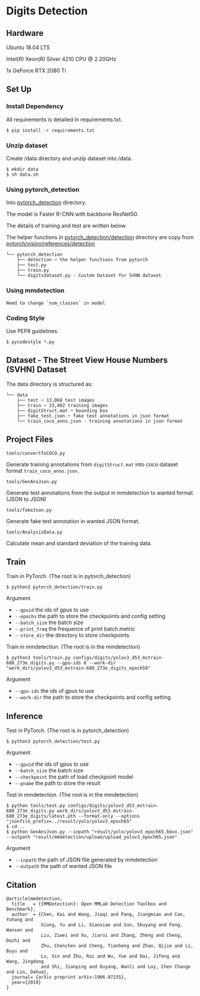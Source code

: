 # Digits Detection

## Hardware
Ubuntu 18.04 LTS

Intel(R) Xeon(R) Silver 4210 CPU @ 2.20GHz

1x GeForce RTX 2080 Ti

## Set Up
### Install Dependency
All requirements is detailed in requirements.txt.

    $ pip install -r requirements.txt

### Unzip dataset
Create /data directory and unzip dataset into /data.

    $ mkdir data
    $ sh data.sh

### Using pytorch_detection

Into [pytorch_detection](/pytorch_detection) directory.

The model is Faster R-CNN with backbone ResNet50.

The details of training and test are written below.

The helper functions in [pytorch_detection/detection](/pytorch_detection/detection) directory are copy from [pytorch/vision/references/detection](https://github.com/pytorch/vision/tree/master/references/detection)

```
└── pytorch_detection 
    ├── detection ─ the helper functions from pytorch
    ├── test.py
    ├── train.py
    └── digitsdataset.py - Custom Dataset for SVHN dataset
```

### Using mmdetection
    Need to change `num_classes` in model

### Coding Style
Use PEP8 guidelines.

    $ pycodestyle *.py

## Dataset - The Street View House Numbers (SVHN) Dataset
The data directory is structured as:
```
└── data 
    ├── test ─ 13,068 test images
    ├── train ─ 33,402 training images
    ├── digitStruct.mat ─ bounding box
    ├── fake_test.json ─ fake test annotations in json format
    └── train_coco_anno.json - training annotations in json format
```

## Project Files
`tools/convertToCOCO.py`

Generate training annotations from `digitStruct.mat` into coco dataset format `train_coco_anno.json`.

`tools/GenAnsJson.py`

Generate test annotations from the output in mmdetection to wanted format. (JSON to JSON)

`tools/fakeJson.py`

Generate fake test annotation in wanted JSON format.

`tools/AnalysisData.py`

Calculate mean and standard deviation of the training data.

## Train
Train in PyTorch. (The root is in pytorch_detection)

    $ python3 pytorch_detection/train.py

Argument
 - `--gpuid` the ids of gpus to use
 - `--epochs` the path to store the checkpoints and config setting
 - `--batch_size` the batch size
 - `--print_freq` the frequence of print batch metric
 - `--store_dir` the directory to store checkpoints

Train in mmdetection. (The root is in the mmdetection)

    $ python3 tools/train.py configs/digits/yolov3_d53_mstrain-680_273e_digits.py --gpu-ids 8 --work-dir "work_dirs/yolov3_d53_mstrain-680_273e_digits_epoch50"

Argument
 - `--gpu-ids` the ids of gpus to use
 - `--work-dir` the path to store the checkpoints and config setting

## Inference
Test in PyTorch. (The root is in pytorch_detection)

    $ python3 pytorch_detection/test.py

Argument
 - `--gpuid` the ids of gpus to use
 - `--batch_size` the batch size
 - `--checkpoint` the path of load checkpoint model
 - `--pname` the path to store the result

Test in mmdetection. (The root is in the mmdetection)

    $ python tools/test.py configs/digits/yolov3_d53_mstrain-680_273e_digits.py work_dirs/yolov3_d53_mstrain-680_273e_digits/latest.pth --format-only --options "jsonfile_prefix=../result/yolo/yolov3_epoch65"
    $ cd ..
    $ python GenAnsJson.py --inpath "result/yolo/yolov3_epoch65.bbox.json" --outpath "result/mmdetection/upload/upload_yolov3_epoch65.json"

Argument
 - `--inpath` the path of JSON file generated by mmdetection
 - `--outpath` the path of wanted JSON file 

## Citation
```
@article{mmdetection,
  title   = {{MMDetection}: Open MMLab Detection Toolbox and Benchmark},
  author  = {Chen, Kai and Wang, Jiaqi and Pang, Jiangmiao and Cao, Yuhang and
             Xiong, Yu and Li, Xiaoxiao and Sun, Shuyang and Feng, Wansen and
             Liu, Ziwei and Xu, Jiarui and Zhang, Zheng and Cheng, Dazhi and
             Zhu, Chenchen and Cheng, Tianheng and Zhao, Qijie and Li, Buyu and
             Lu, Xin and Zhu, Rui and Wu, Yue and Dai, Jifeng and Wang, Jingdong
             and Shi, Jianping and Ouyang, Wanli and Loy, Chen Change and Lin, Dahua},
  journal= {arXiv preprint arXiv:1906.07155},
  year={2019}
}
```